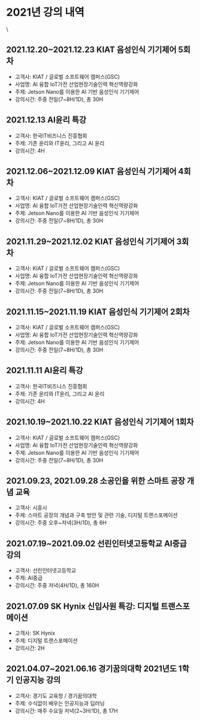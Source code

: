 # 2021년 강의 내역

\


## 2021.12.20\~2021.12.23 KIAT 음성인식 기기제어 5회차

* 고객사: KIAT / 글로벌 소프트웨어 캠퍼스(GSC)
* 사업명: AI 융합 IoT가전 산업현장기술인력 혁신역량강화
* 주제: Jetson Nano를 이용한 AI 기반 음성인식 기기제어
* 강의시간: 주중 전일(7\~8H/1D), 총 30H

## 2021.12.13 AI윤리 특강

* 고객사: 한국IT비즈니스 진흥협회
* 주제: 기존 윤리와 IT윤리, 그리고 AI 윤리
* 강의시간: 4H

## 2021.12.06\~2021.12.09 KIAT 음성인식 기기제어 4회차

* 고객사: KIAT / 글로벌 소프트웨어 캠퍼스(GSC)
* 사업명: AI 융합 IoT가전 산업현장기술인력 혁신역량강화
* 주제: Jetson Nano를 이용한 AI 기반 음성인식 기기제어
* 강의시간: 주중 전일(7\~8H/1D), 총 30H

## 2021.11.29\~2021.12.02 KIAT 음성인식 기기제어 3회차

* 고객사: KIAT / 글로벌 소프트웨어 캠퍼스(GSC)
* 사업명: AI 융합 IoT가전 산업현장기술인력 혁신역량강화
* 주제: Jetson Nano를 이용한 AI 기반 음성인식 기기제어
* 강의시간: 주중 전일(7\~8H/1D), 총 30H

## 2021.11.15\~2021.11.19 KIAT 음성인식 기기제어 2회차

* 고객사: KIAT / 글로벌 소프트웨어 캠퍼스(GSC)
* 사업명: AI 융합 IoT가전 산업현장기술인력 혁신역량강화
* 주제: Jetson Nano를 이용한 AI 기반 음성인식 기기제어
* 강의시간: 주중 전일(7\~8H/1D), 총 30H

## 2021.11.11 AI윤리 특강

* 고객사: 한국IT비즈니스 진흥협회
* 주제: 기존 윤리와 IT윤리, 그리고 AI 윤리
* 강의시간: 4H

## 2021.10.19\~2021.10.22 KIAT 음성인식 기기제어 1회차

* 고객사: KIAT / 글로벌 소프트웨어 캠퍼스(GSC)
* 사업명: AI 융합 IoT가전 산업현장기술인력 혁신역량강화
* 주제: Jetson Nano를 이용한 AI 기반 음성인식 기기제어
* 강의시간: 주중 전일(7\~8H/1D), 총 30H

## 2021.09.23, 2021.09.28 소공인을 위한 스마트 공장 개념 교육

* 고객사: 시흥시
* 주제: 스마트 공장의 개념과 구축 방안 및 관련 기술, 디지털 트랜스포메이션
* 강의시간: 주중 오후\~저녁(3H/1D), 총 6H

## 2021.07.19\~2021.09.02 선린인터넷고등학교 AI중급 강의

* 고객사: 선린인터넷고등학교
* 주제: AI중급
* 강의시간: 주중 저녁(4H/1D), 총 160H

## 2021.07.09 SK Hynix 신입사원 특강: 디지털 트랜스포메이션

* 고객사: SK Hynix
* 주제: 디지털 트랜스포메이션
* 강의시간: 2H

## 2021.04.07\~2021.06.16 경기꿈의대학 2021년도 1학기 인공지능 강의

* 고객사: 경기도 교육청 / 경기꿈의대학
* 주제: 수식없이 배우는 인공지능과 딥러닝
* 강의시간: 매주 수요일 저녁(2\~3H/1D), 총 17H
